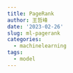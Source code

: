 ```yaml
---
title: PageRank
author: 王哲峰
date: '2023-02-26'
slug: ml-pagerank
categories:
  - machinelearning
tags:
  - model
---
```

